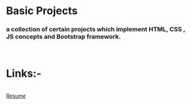 <h1>Basic Projects</h1>
<h3>a collection of certain projects which implement HTML, CSS , JS concepts and Bootstrap framework.</h3><br/>

<h1>Links:- </h1><br/>
<a href="https://awesome-situ.netlify.app/">Resume</a>

